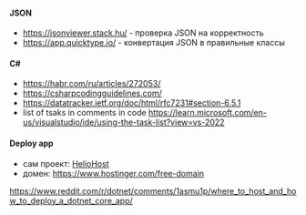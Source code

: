 
#### JSON
- https://jsonviewer.stack.hu/ - проверка JSON на корректность
- https://app.quicktype.io/ - конвертация JSON в правильные классы

#### C#
- https://habr.com/ru/articles/272053/
- https://csharpcodingguidelines.com/
- https://datatracker.ietf.org/doc/html/rfc7231#section-6.5.1
- list of tsaks in comments in code https://learn.microsoft.com/en-us/visualstudio/ide/using-the-task-list?view=vs-2022


#### Deploy app
- сам проект: [HelioHost](#https://heliohost.org/)
- домен: https://www.hostinger.com/free-domain

https://www.reddit.com/r/dotnet/comments/1asmu1p/where_to_host_and_how_to_deploy_a_dotnet_core_app/